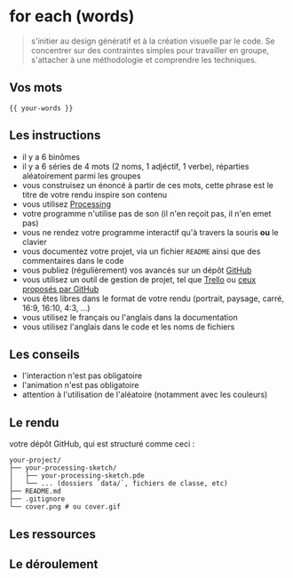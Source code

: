 # for each (words)

> s'initier au design génératif et à la création visuelle par le code. Se concentrer sur des contraintes simples pour travailler en groupe, s'attacher à une méthodologie et comprendre les techniques.

## Vos mots

```
{{ your-words }}
```

## Les instructions

* il y a 6 binômes
* il y a 6 séries de 4 mots (2 noms, 1 adjéctif, 1 verbe), réparties aléatoirement parmi les groupes
* vous construisez un énoncé à partir de ces mots, cette phrase est le titre de votre rendu inspire son contenu
* vous utilisez [Processing](https://processing.org)
* votre programme n'utilise pas de son (il n'en reçoit pas, il n'en emet pas)
* vous ne rendez votre programme interactif qu'à travers la souris **ou** le clavier
* vous documentez votre projet, via un fichier `README` ainsi que des commentaires dans le code
* vous publiez (régulièrement) vos avancés sur un dépôt [GitHub](https://github.com)
* vous utilisez un outil de gestion de projet, tel que [Trello](https://trello.com) ou [ceux proposés par GitHub](https://github.com/features/project-management/)
* vous êtes libres dans le format de votre rendu (portrait, paysage, carré, 16:9, 16:10, 4:3, ...)
* vous utilisez le français ou l'anglais dans la documentation
* vous utilisez l'anglais dans le code et les noms de fichiers

## Les conseils

* l'interaction n'est pas obligatoire
* l'animation n'est pas obligatoire
* attention à l'utilisation de l'aléatoire (notamment avec les couleurs)

## Le rendu

votre dépôt GitHub, qui est structuré comme ceci :

```
your-project/
├── your-processing-sketch/
│   ├── your-processing-sketch.pde
│   └── ... (dossiers `data/`, fichiers de classe, etc)
├── README.md
├── .gitignore
└── cover.png # ou cover.gif
```

## Les ressources

## Le déroulement
